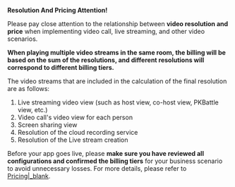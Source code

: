 
<div class="mk-warning">

**Resolution And Pricing Attention!**

Please pay close attention to the relationship between **video resolution and price** when implementing video call, live streaming, and other video scenarios.


**When playing multiple video streams in the same room, the billing will be based on the sum of the resolutions, and different resolutions will correspond to different billing tiers.**


The video streams that are included in the calculation of the final resolution are as follows:

1. Live streaming video view (such as host view, co-host view, PKBattle view, etc.)
2. Video call's video view for each person
3. Screen sharing view
4. Resolution of the cloud recording service
5. Resolution of the Live stream creation

Before your app goes live, please **make sure you have reviewed all configurations and confirmed the billing tiers** for your business scenario to avoid unnecessary losses. For more details, please refer to [Pricing\|_blank](https://www.zegocloud.com/pricing).

</div>






